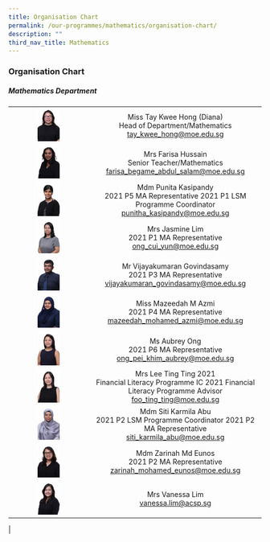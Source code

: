 ```yaml
---
title: Organisation Chart
permalink: /our-programmes/mathematics/organisation-chart/
description: ""
third_nav_title: Mathematics
---
```

### **Organisation Chart**

##### **Mathematics Department**

|  |  |
|:---:|:---:|
| <img src="/images/math1.jpg" style="width:30%"> | Miss Tay Kwee Hong (Diana) <br> Head of Department/Mathematics <br> [tay_kwee_hong@moe.edu.sg](mailto:tay_kwee_hong@moe.edu.sg) |
| <img src="/images/math2.jpg" style="width:30%"> |  Mrs Farisa Hussain <br> Senior Teacher/Mathematics <br>  [farisa_begame_abdul_salam@moe.edu.sg](mailto:farisa_begame_abdul_salam@moe.edu.sg) |
| <img src="/images/math4.jpg" style="width:30%"> |  Mdm Punita Kasipandy <br> 2021  P5 MA Representative  2021 P1 LSM Programme Coordinator <br> [punitha_kasipandy@moe.edu.sg](mailto:punitha_kasipandy@moe.edu.sg) |
| <img src="/images/math5.jpg" style="width:30%"> | Mrs Jasmine Lim <br> 2021 P1 MA Representative <br>     [ong_cui_yun@moe.edu.sg](mailto:ong_cui_yun@moe.edu.sg) |
| <img src="/images/math7.jpg" style="width:30%"> |  Mr Vijayakumaran Govindasamy <br> 2021 P3 MA Representative <br>    [vijayakumaran_govindasamy@moe.edu.sg](mailto:vijayakumaran_govindasamy@moe.edu.sg) |
| <img src="/images/math8.jpg" style="width:30%"> |  Miss Mazeedah M Azmi <br> 2021 P4 MA Representative <br>  [mazeedah_mohamed_azmi@moe.edu.sg](mailto:mazeedah_mohamed_azmi@moe.edu.sg)  |
| <img src="/images/math9.jpg" style="width:30%"> |  Ms  Aubrey Ong <br> 2021 P6 MA Representative <br> [ong_pei_khim_aubrey@moe.edu.sg](mailto:ong_pei_khim_aubrey@moe.edu.sg) |
| <img src="/images/math10.jpg" style="width:30%"> | Mrs Lee Ting Ting 2021 <br> Financial Literacy Programme IC  2021 Financial Literacy Programme Advisor <br> [foo_ting_ting@moe.edu.sg](mailto:foo_ting_ting@moe.edu.sg)  |
| <img src="/images/math11.jpg" style="width:30%"> | Mdm Siti Karmila Abu <br> 2021 P2 LSM Programme  Coordinator 2021 P2 MA Representative <br>  [siti_karmila_abu@moe.edu.sg](mailto:siti_karmila_abu@moe.edu.sg)   |
| <img src="/images/math12.jpg" style="width:30%"> |  Mdm Zarinah Md Eunos <br> 2021 P2 MA Representative <br> [zarinah_mohamed_eunos@moe.edu.sg](mailto:zarinah_mohamed_eunos@moe.edu.sg) |
| <img src="/images/math13.jpg" style="width:30%"> |   Mrs Vanessa Lim <br> [vanessa.lim@acsp.sg](mailto:vanessa.lim@acsp.sg) |
|